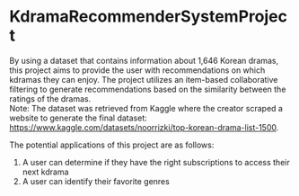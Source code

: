 # KdramaRecommenderSystemProject
By using a dataset that contains information about 1,646 Korean dramas, this project aims to provide the user with recommendations on which kdramas they can enjoy. The project utilizes an item-based collaborative filtering to generate recommendations based on the similarity between the ratings of the dramas.  
Note: The dataset was retrieved from Kaggle where the creator scraped a website to generate the final dataset: https://www.kaggle.com/datasets/noorrizki/top-korean-drama-list-1500. 

The potential applications of this project are as follows:
1. A user can determine if they have the right subscriptions to access their next kdrama
2. A user can identify their favorite genres
